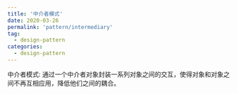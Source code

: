 ```yaml
---
title: '中介者模式'
date: 2020-03-26
permalink: 'pattern/intermediary'
tag:
  - design-pattern
categories:
  - design-pattern
---
```


中介者模式: 通过一个中介者对象封装一系列对象之间的交互，使得对象和对象之间不再互相应用，降低他们之间的耦合。
